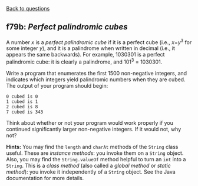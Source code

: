 [Back to questions](../../README.md)

## f79b: *Perfect palindromic cubes*

A number *x* is a *perfect palindromic cube* if it is a perfect cube (i.e., *x*=*y*<sup>3</sup> for some integer *y*), and it is a palindrome when
written in decimal (i.e., it appears the same backwards).  For example, 1030301 is a perfect palindromic cube: it is clearly a palindrome, and 101<sup>3</sup> = 1030301.

Write a program that enumerates the first 1500 non-negative integers, and indicates which integers yield palindromic numbers when they are cubed.  The output of your program should begin:

```
0 cubed is 0
1 cubed is 1
2 cubed is 8
7 cubed is 343
```

Think about whether or not your program would work properly if you continued significantly larger non-negative integers.  If it would not, why not?

**Hints:**  You may find the `length` and `charAt` methods of the `String` class useful.
These are *instance methods*: you invoke them on a `String` object.  Also,
you may find the `String.valueOf` method helpful to turn an `int` into a `String`.  This is
a *class method* (also called a *global method* or *static method*): you invoke it independently of a `String`
object.  See the Java documentation for more details.
